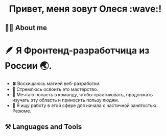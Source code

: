 <h1 align="center">Привет, меня зовут Олеся :wave:!</h1>

## :woman_technologist: About me
# :feather: Я Фронтенд-разработчица из России :earth_asia:.

 * :four_leaf_clover: Восхищаюсь магией веб-разработки.
 * :compass: Стремлюсь освоить это мастерство.
 * :butterfly: Мечтаю попасть в команду, чтобы практиковать, продолжать изучать эту область и приносить пользу людям.
 * :mag_right: Я ищу работу в этой сфере для начала с частичной занятостью. <a href="https://hh.ru/applicant/resumes/view?resume=4a98014fff0cde01000039ed1f414136306f4d" style="text-decoration: none;" target="_blank">Резюме.</a>


## :hammer_and_pick: Languages and Tools
<span style="background-color: #E34F26; width: 40 px; height: 40 px"></span>




